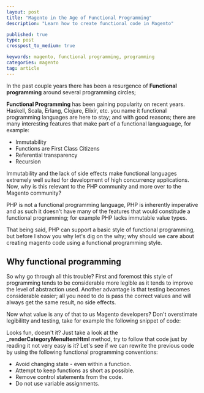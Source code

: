 ```yaml
---
layout: post
title: "Magento in the Age of Functional Programming"
description: "Learn how to create functional code in Magento"

published: true
type: post
crosspost_to_medium: true

keywords: magento, functional programming, programming
categories: magento
tag: article
---
```


In the past couple years there has been a resurgence of **Functional programming** around several programming circles; 

**Functional Programming** has been gaining popularity on recent years. Haskell, Scala, Erlang, Clojure, Elixir, etc. you name it functional programming languages are here to stay; and with good reasons; there are many interesting features that make part of a functional languaguage, for example:

- Immutability 
- Functions are First Class Citizens 
- Referential transparency
- Recursion

Immutability and the lack of side effects make functional languages extremely well suited for development of high concurrency applications. Now, why is this relevant to the PHP community and more over to the Magento community? 

PHP is not a functional programming language, PHP is inherently imperative and as such it doesn't have many of the features that would constitude a functional programming; for example PHP lacks immutable value types.

That being said, PHP can support a basic style of functional programming, but before I show you why let's dig on the why; why should we care about creating magento code using a functional programming style.

## Why functional programming

So why go through all this trouble? First and foremost this style of programming tends to be considerable more legible as it tends to improve the level of abstraction used. Another advantage is that testing becomes considerable easier; all you need to do is pass the correct values and will always get the same result, no side effects.

Now what value is any of that to us Magento developers? Don't overstimate legibilitty and testing, take for example the following snippet of code:

<script src="https://gist.github.com/amacgregor/1c1ed1626d5804646139.js"></script>

Looks fun, doesn't it? Just take a look at the **_renderCategoryMenuItemHtml** method, try to follow that code just by reading it not very easy is it? Let's see if we can rewrite the previous code by using the following functional programming conventions:

- Avoid changing state - even within a function.
- Attempt to keep functions as short as possible.
- Remove control statements from the code.
- Do not use variable assignments.
